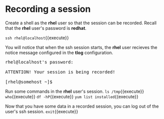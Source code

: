 # Recording a session

Create a shell as the __rhel__ user so that the session can be recorded.
Recall that the __rhel__ user's password is __redhat__.

`ssh rhel@localhost`{{execute}}

You will notice that when the ssh session starts, the __rhel__ user recieves
the notice message configured in the __tlog__ configuration.

<pre class=file>
rhel@localhost's password:

ATTENTION! Your session is being recorded!

[rhel@somehost ~]$
</pre>

Run some commands in the __rhel__ user's session.
`ls /tmp`{{execute}} `who`{{execute}} `df -hP`{{execute}} `yum list installed`{{execute}}

Now that you have some data in a recorded session, you can log out of the
user's ssh session.
`exit`{{execute}}

